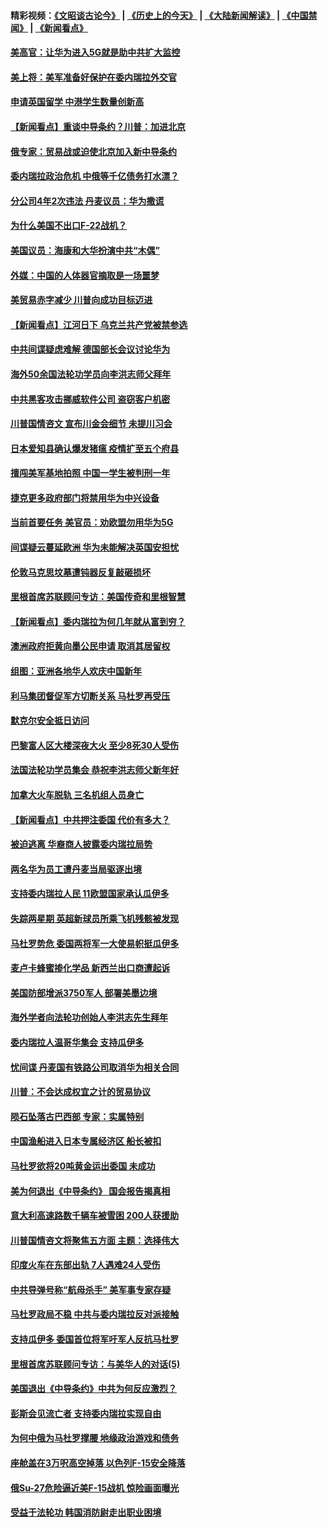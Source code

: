 #### 精彩视频：[《文昭谈古论今》](http://45.32.25.56/wenzhao) | [《历史上的今天》](http://45.32.25.56/today-in-history) | [《大陆新闻解读》](http://45.32.25.56/ntdtv-comedy) | [《中国禁闻》](http://45.32.25.56/ntdtv-news) | [《新闻看点》](http://45.32.25.56/news-insight) 

 #### [美高官：让华为进入5G就是助中共扩大监控](../pages/nsc418/n11031398.md?t=02080827) 

#### [美上将：美军准备好保护在委内瑞拉外交官](../pages/nsc418/n11031207.md?t=02080827) 

#### [申请英国留学 中港学生数量创新高](../pages/nsc418/n11031065.md?t=02080827) 

#### [【新闻看点】重谈中导条约？川普：加进北京](../pages/nsc418/n11031006.md?t=02080827) 

#### [俄专家：贸易战或迫使北京加入新中导条约](../pages/nsc418/n11031121.md?t=02080827) 

#### [委内瑞拉政治危机 中俄等千亿债务打水漂？](../pages/nsc418/n11030947.md?t=02080827) 

#### [分公司4年2次违法 丹麦议员：华为撒谎](../pages/nsc418/n11030843.md?t=02080827) 

#### [为什么美国不出口F-22战机？](../pages/nsc418/n11030207.md?t=02080827) 

#### [美国议员：海康和大华扮演中共“木偶”](../pages/nsc418/n11029708.md?t=02080827) 

#### [外媒：中国的人体器官摘取是一场噩梦](../pages/nsc418/n11028665.md?t=02080827) 

#### [美贸易赤字减少 川普向成功目标迈进](../pages/nsc418/n11028907.md?t=02080827) 

#### [【新闻看点】江河日下 乌克兰共产党被禁参选](../pages/nsc418/n11028799.md?t=02080827) 

#### [中共间谍疑虑难解 德国部长会议讨论华为](../pages/nsc418/n11028800.md?t=02080827) 

#### [海外50余国法轮功学员向李洪志师父拜年](../pages/nsc418/n11010610.md?t=02080827) 

#### [中共黑客攻击挪威软件公司 盗窃客户机密](../pages/nsc418/n11028364.md?t=02080827) 

#### [川普国情咨文 宣布川金会细节 未提川习会](../pages/nsc418/n11027745.md?t=02080827) 

#### [日本爱知县确认爆发猪瘟 疫情扩至五个府县](../pages/nsc418/n11027747.md?t=02080827) 

#### [擅闯美军基地拍照 中国一学生被判刑一年](../pages/nsc418/n11026750.md?t=02080827) 

#### [捷克更多政府部门将禁用华为中兴设备](../pages/nsc418/n11026591.md?t=02080827) 

#### [当前首要任务 美官员：劝欧盟勿用华为5G](../pages/nsc418/n11026496.md?t=02080827) 

#### [间谍疑云蔓延欧洲 华为未能解决英国安担忧](../pages/nsc418/n11026440.md?t=02080827) 

#### [伦敦马克思坟墓遭钝器反复敲砸损坏](../pages/nsc418/n11026332.md?t=02080827) 

#### [里根首席苏联顾问专访：美国传奇和里根智慧](../pages/nsc418/n10994668.md?t=02080827) 

#### [【新闻看点】委内瑞拉为何几年就从富到穷？](../pages/nsc418/n11026084.md?t=02080827) 

#### [澳洲政府拒黄向墨公民申请 取消其居留权](../pages/nsc418/n11026280.md?t=02080827) 

#### [组图：亚洲各地华人欢庆中国新年](../pages/nsc418/n11026068.md?t=02080827) 

#### [利马集团督促军方切断关系 马杜罗再受压](../pages/nsc418/n11026011.md?t=02080827) 

#### [默克尔安全抵日访问](../pages/nsc418/n11025775.md?t=02080827) 

#### [巴黎富人区大楼深夜大火 至少8死30人受伤](../pages/nsc418/n11025606.md?t=02080827) 

#### [法国法轮功学员集会 恭祝李洪志师父新年好](../pages/nsc418/n11024635.md?t=02080827) 

#### [加拿大火车脱轨 三名机组人员身亡](../pages/nsc418/n11025490.md?t=02080827) 

#### [【新闻看点】中共押注委国 代价有多大？](../pages/nsc418/n11024040.md?t=02080827) 

#### [被迫逃离 华裔商人披露委内瑞拉局势](../pages/nsc418/n11024109.md?t=02080827) 

#### [两名华为员工遭丹麦当局驱逐出境](../pages/nsc418/n11024140.md?t=02080827) 

#### [支持委内瑞拉人民 11欧盟国家承认瓜伊多](../pages/nsc418/n11023955.md?t=02080827) 

#### [失踪两星期 英超新球员所乘飞机残骸被发现](../pages/nsc418/n11023876.md?t=02080827) 

#### [马杜罗势危 委国两将军一大使易帜挺瓜伊多](../pages/nsc418/n11023808.md?t=02080827) 

#### [麦卢卡蜂蜜掺化学品 新西兰出口商遭起诉](../pages/nsc418/n11023664.md?t=02080827) 

#### [美国防部增派3750军人 部署美墨边境](../pages/nsc418/n11023230.md?t=02080827) 

#### [海外学者向法轮功创始人李洪志先生拜年](../pages/nsc418/n11022780.md?t=02080827) 

#### [委内瑞拉人温哥华集会 支持瓜伊多](../pages/nsc418/n11023048.md?t=02080827) 

#### [忧间谍 丹麦国有铁路公司取消华为相关合同](../pages/nsc418/n11022491.md?t=02080827) 

#### [川普：不会达成权宜之计的贸易协议](../pages/nsc418/n11022486.md?t=02080827) 

#### [陨石坠落古巴西部 专家：实属特别](../pages/nsc418/n11022388.md?t=02080827) 

#### [中国渔船进入日本专属经济区 船长被扣](../pages/nsc418/n11022404.md?t=02080827) 

#### [马杜罗欲将20吨黄金运出委国 未成功](../pages/nsc418/n11022367.md?t=02080827) 

#### [美为何退出《中导条约》 国会报告揭真相](../pages/nsc418/n11022256.md?t=02080827) 

#### [意大利高速路数千辆车被雪困 200人获援助](../pages/nsc418/n11022003.md?t=02080827) 

#### [川普国情咨文将聚焦五方面 主题：选择伟大](../pages/nsc418/n11021501.md?t=02080827) 

#### [印度火车在东部出轨 7人遇难24人受伤](../pages/nsc418/n11021809.md?t=02080827) 

#### [中共导弹号称“航母杀手” 美军事专家存疑](../pages/nsc418/n11021488.md?t=02080827) 

#### [马杜罗政局不稳 中共与委内瑞拉反对派接触](../pages/nsc418/n11020719.md?t=02080827) 

#### [支持瓜伊多 委国首位将军吁军人反抗马杜罗](../pages/nsc418/n11020776.md?t=02080827) 

#### [里根首席苏联顾问专访：与美华人的对话(5)](../pages/nsc418/n10968703.md?t=02080827) 

#### [美国退出《中导条约》中共为何反应激烈？](../pages/nsc418/n11020569.md?t=02080827) 

#### [彭斯会见流亡者 支持委内瑞拉实现自由](../pages/nsc418/n11020031.md?t=02080827) 

#### [为何中俄为马杜罗撑腰 地缘政治游戏和债务](../pages/nsc418/n11018692.md?t=02080827) 

#### [座舱盖在3万呎高空掉落 以色列F-15安全降落](../pages/nsc418/n11019864.md?t=02080827) 

#### [俄Su-27危险逼近美F-15战机 惊险画面曝光](../pages/nsc418/n11019743.md?t=02080827) 

#### [受益于法轮功 韩国消防尉走出职业困境](../pages/nsc418/n11017411.md?t=02080827) 

